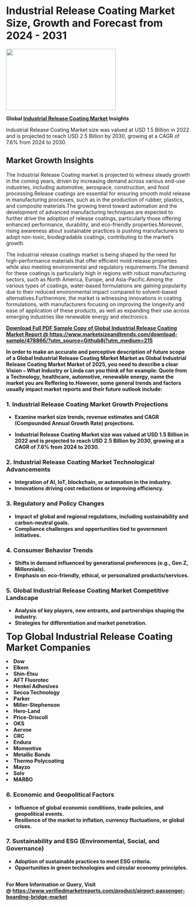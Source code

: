 <H1>Industrial Release Coating Market Size, Growth and Forecast from 2024 - 2031</H1><img class="aligncenter size-medium wp-image-584254" src="https://thirdeyenews.in/wp-content/uploads/2024/09/Global-Market-Research-300x168.jpeg" alt="" width="300" height="168" /><p><strong>Global&nbsp;<a href="https://www.marketsizeandtrends.com/download-sample/478866/?utm_source=Github8j?utm_medium=215">Industrial Release Coating Market</a> Insights</strong></p><p>Industrial Release Coating Market size was valued at USD 1.5 Billion in 2022 and is projected to reach USD 2.5 Billion by 2030, growing at a CAGR of 7.6% from 2024 to 2030.</p><p><h2>Market Growth Insights</h2> <p>The Industrial Release Coating market is projected to witness steady growth in the coming years, driven by increasing demand across various end-use industries, including automotive, aerospace, construction, and food processing.Release coatings are essential for ensuring smooth mold release in manufacturing processes, such as in the production of rubber, plastics, and composite materials.The growing trend toward automation and the development of advanced manufacturing techniques are expected to further drive the adoption of release coatings, particularly those offering enhanced performance, durability, and eco-friendly properties.Moreover, rising awareness about sustainable practices is pushing manufacturers to adopt non-toxic, biodegradable coatings, contributing to the market’s growth.</p> <p><strong><a href="#"></a></strong></p> <p>The industrial release coatings market is being shaped by the need for high-performance materials that offer efficient mold release properties while also meeting environmental and regulatory requirements.The demand for these coatings is particularly high in regions with robust manufacturing sectors, such as North America, Europe, and Asia-Pacific.Among the various types of coatings, water-based formulations are gaining popularity due to their reduced environmental impact compared to solvent-based alternatives.Furthermore, the market is witnessing innovations in coating formulations, with manufacturers focusing on improving the longevity and ease of application of these products, as well as expanding their use across emerging industries like renewable energy and electronics.</p> <p><strong><a href="#"></p><p><span class=""><strong>Download Full PDF Sample Copy of Global Industrial Release Coating Market Report</strong> @ <a href="https://www.marketsizeandtrends.com/download-sample/478866/?utm_source=Github8j?utm_medium=215" target="_blank">https://www.marketsizeandtrends.com/download-sample/478866/?utm_source=Github8j?utm_medium=215</a></span></p><p>In order to make an accurate and perceptive description of future scope of a Global&nbsp;Industrial Release Coating Market Market as Global&nbsp;Industrial Release Coating Market Market of 2025, you need to describe a clear Vision &ndash; What Industry or Linda can you think of for example: Quote from a Technology, healthcare, automotive, renewable energy, name the market you are Reffering to.However, some general trends and factors usually impact market reports and their future outlook include:</p><h3>1.&nbsp;<strong>Industrial Release Coating Market Growth Projections</strong></h3><ul><li>Examine market size trends, revenue estimates and CAGR (Compounded Annual Growth Rate) projections.</li><li><p>Industrial Release Coating Market size was valued at USD 1.5 Billion in 2022 and is projected to reach USD 2.5 Billion by 2030, growing at a CAGR of 7.6% from 2024 to 2030.</p></li></ul><h3>2.&nbsp;<strong>Industrial Release Coating Market Technological Advancements</strong></h3><ul><li>Integration of AI, IoT, blockchain, or automation in the industry.</li><li>Innovations driving cost reductions or improving efficiency.</li></ul><h3>3.&nbsp;<strong>Regulatory and Policy Changes</strong></h3><ul><li>Impact of global and regional regulations, including sustainability and carbon-neutral goals.</li><li>Compliance challenges and opportunities tied to government initiatives.</li></ul><h3>4.&nbsp;<strong>Consumer Behavior Trends</strong></h3><ul><li>Shifts in demand influenced by generational preferences (e.g., Gen Z, Millennials).</li><li>Emphasis on eco-friendly, ethical, or personalized products/services.</li></ul><h3>5.&nbsp;<strong>Global Industrial Release Coating Market Competitive Landscape</strong></h3><ul><li>Analysis of key players, new entrants, and partnerships shaping the industry.</li><li>Strategies for differentiation and market penetration.</li></ul><p data-pm-slice="1 1 []"><span style="color: inherit; font-family: inherit; font-size: 25px;">Top Global Industrial Release Coating Market Companies</span></p><div class="" data-test-id=""><p><li>Dow</li><li> Elkem</li><li> Shin-Etsu</li><li> AFT Fluorotec</li><li> Henkel Adhesives</li><li> Secoa Technology</li><li> Parker</li><li> Miller-Stephenson</li><li> Hero-Land</li><li> Price-Driscoll</li><li> OKS</li><li> Aervoe</li><li> CRC</li><li> Endura</li><li> Momentive</li><li> Metallic Bonds</li><li> Thermo Polycoating</li><li> Mayzo</li><li> Solv</li><li> MARBO</li></p></div><h3>6.&nbsp;<strong>Economic and Geopolitical Factors</strong></h3><ul><li>Influence of global economic conditions, trade policies, and geopolitical events.</li><li>Resilience of the market to inflation, currency fluctuations, or global crises.</li></ul><h3>7.&nbsp;<strong>Sustainability and ESG (Environmental, Social, and Governance)</strong></h3><ul><li>Adoption of sustainable practices to meet ESG criteria.</li><li>Opportunities in green technologies and circular economy principles.</li></ul><h2><strong style="font-size: 14px;">For More Information or Query, Visit @&nbsp;</strong><a style="background-color: #ffffff; font-size: 14px;" href="https://www.marketsizeandtrends.com/report/industrial-release-coating-market/" target="_blank">https://www.verifiedmarketreports.com/product/airport-passenger-boarding-bridge-market</a></h2>